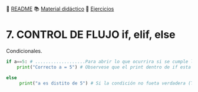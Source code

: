 :page_with_curl: [README](../README.md) :books: [Material didáctico](/documentation/indicedocu.md) :pencil: [Ejercicios](/tests/indicetests.md)


# 7. CONTROL DE FLUJO if, elif, else

Condicionales.

````python
if a==5: # ...................Para abrir lo que ocurrira si se cumple la condición no olvidar colocar los dos puntos :
    print("Correcto a = 5") # Observese que el print dentro de if esta sangrado o identado.

else
     print("a es distito de 5") # Si la condición no fueta verdadera (True) imprimiriamos esto
````
